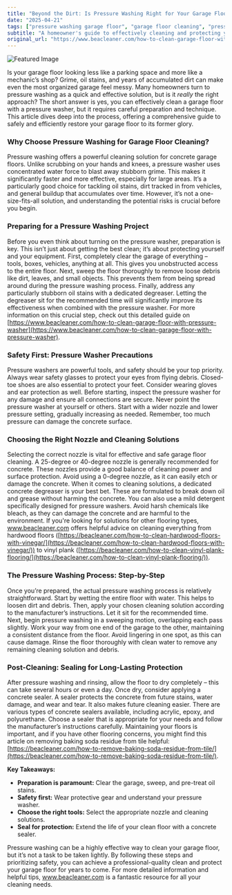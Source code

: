 ```yaml
---
title: "Beyond the Dirt: Is Pressure Washing Right for Your Garage Floor?"
date: "2025-04-21"
tags: ["pressure washing garage floor", "garage floor cleaning", "pressure washer", "garage floor", "oil stain removal", "concrete cleaning", "degreaser"]
subtitle: "A homeowner's guide to effectively cleaning and protecting your concrete garage floor with a pressure washer."
original_url: "https://www.beacleaner.com/how-to-clean-garage-floor-with-pressure-washer"
---
```




![Featured Image](https://res.cloudinary.com/dnm0udlvz/image/upload/v1745211110/article_image_1_u0xdhc.gif)

Is your garage floor looking less like a parking space and more like a mechanic’s shop? Grime, oil stains, and years of accumulated dirt can make even the most organized garage feel messy. Many homeowners turn to pressure washing as a quick and effective solution, but is it *really* the right approach? The short answer is yes, you can effectively clean a garage floor with a pressure washer, but it requires careful preparation and technique. This article dives deep into the process, offering a comprehensive guide to safely and efficiently restore your garage floor to its former glory. 

### Why Choose Pressure Washing for Garage Floor Cleaning?

Pressure washing offers a powerful cleaning solution for concrete garage floors. Unlike scrubbing on your hands and knees, a pressure washer uses concentrated water force to blast away stubborn grime. This makes it significantly faster and more effective, especially for large areas. It’s a particularly good choice for tackling oil stains, dirt tracked in from vehicles, and general buildup that accumulates over time. However, it’s not a one-size-fits-all solution, and understanding the potential risks is crucial before you begin. 

### Preparing for a Pressure Washing Project

Before you even think about turning on the pressure washer, preparation is key. This isn’t just about getting the best clean; it’s about protecting yourself and your equipment. First, completely clear the garage of everything – tools, boxes, vehicles, anything at all. This gives you unobstructed access to the entire floor. Next, sweep the floor thoroughly to remove loose debris like dirt, leaves, and small objects. This prevents them from being spread around during the pressure washing process. Finally, address any particularly stubborn oil stains with a dedicated degreaser. Letting the degreaser sit for the recommended time will significantly improve its effectiveness when combined with the pressure washer. For more information on this crucial step, check out this detailed guide on [https://www.beacleaner.com/how-to-clean-garage-floor-with-pressure-washer](https://www.beacleaner.com/how-to-clean-garage-floor-with-pressure-washer).

### Safety First: Pressure Washer Precautions

Pressure washers are powerful tools, and safety should be your top priority. Always wear safety glasses to protect your eyes from flying debris. Closed-toe shoes are also essential to protect your feet. Consider wearing gloves and ear protection as well. Before starting, inspect the pressure washer for any damage and ensure all connections are secure. Never point the pressure washer at yourself or others. Start with a wider nozzle and lower pressure setting, gradually increasing as needed. Remember, too much pressure can damage the concrete surface. 

### Choosing the Right Nozzle and Cleaning Solutions

Selecting the correct nozzle is vital for effective and safe garage floor cleaning. A 25-degree or 40-degree nozzle is generally recommended for concrete. These nozzles provide a good balance of cleaning power and surface protection. Avoid using a 0-degree nozzle, as it can easily etch or damage the concrete. When it comes to cleaning solutions, a dedicated concrete degreaser is your best bet. These are formulated to break down oil and grease without harming the concrete. You can also use a mild detergent specifically designed for pressure washers. Avoid harsh chemicals like bleach, as they can damage the concrete and are harmful to the environment. If you're looking for solutions for other flooring types, www.beacleaner.com offers helpful advice on cleaning everything from hardwood floors ([https://beacleaner.com/how-to-clean-hardwood-floors-with-vinegar/](https://beacleaner.com/how-to-clean-hardwood-floors-with-vinegar/)) to vinyl plank ([https://beacleaner.com/how-to-clean-vinyl-plank-flooring/](https://beacleaner.com/how-to-clean-vinyl-plank-flooring/)).

### The Pressure Washing Process: Step-by-Step

Once you’re prepared, the actual pressure washing process is relatively straightforward. Start by wetting the entire floor with water. This helps to loosen dirt and debris. Then, apply your chosen cleaning solution according to the manufacturer’s instructions. Let it sit for the recommended time. Next, begin pressure washing in a sweeping motion, overlapping each pass slightly. Work your way from one end of the garage to the other, maintaining a consistent distance from the floor. Avoid lingering in one spot, as this can cause damage. Rinse the floor thoroughly with clean water to remove any remaining cleaning solution and debris.

### Post-Cleaning: Sealing for Long-Lasting Protection

After pressure washing and rinsing, allow the floor to dry completely – this can take several hours or even a day. Once dry, consider applying a concrete sealer. A sealer protects the concrete from future stains, water damage, and wear and tear. It also makes future cleaning easier. There are various types of concrete sealers available, including acrylic, epoxy, and polyurethane. Choose a sealer that is appropriate for your needs and follow the manufacturer’s instructions carefully. Maintaining your floors is important, and if you have other flooring concerns, you might find this article on removing baking soda residue from tile helpful: [https://beacleaner.com/how-to-remove-baking-soda-residue-from-tile/](https://beacleaner.com/how-to-remove-baking-soda-residue-from-tile/).



**Key Takeaways:**

*   **Preparation is paramount:** Clear the garage, sweep, and pre-treat oil stains.
*   **Safety first:** Wear protective gear and understand your pressure washer.
*   **Choose the right tools:** Select the appropriate nozzle and cleaning solutions.
*   **Seal for protection:** Extend the life of your clean floor with a concrete sealer.



Pressure washing can be a highly effective way to clean your garage floor, but it’s not a task to be taken lightly. By following these steps and prioritizing safety, you can achieve a professional-quality clean and protect your garage floor for years to come. For more detailed information and helpful tips, www.beacleaner.com is a fantastic resource for all your cleaning needs.